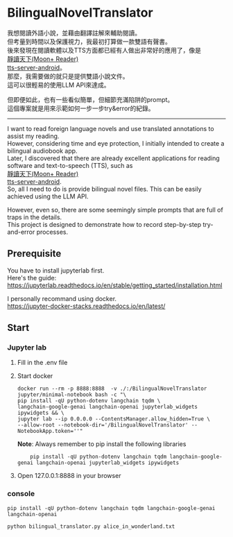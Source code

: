 # BilingualNovelTranslator

我想閱讀外語小說，並藉由翻譯註解來輔助閱讀。  
但考量到時間以及保護視力，我最初打算做一款雙語有聲書。  
後來發現在閱讀軟體以及TTS方面都已經有人做出非常好的應用了，像是  
[靜讀天下(Moon+ Reader)](https://play.google.com/store/apps/details?id=com.flyersoft.moonreader)  
[tts-server-android](https://github.com/jing332/tts-server-android)。  
那麼，我需要做的就只是提供雙語小說文件。  
這可以很輕易的使用LLM API來達成。  
  
但即便如此，也有一些看似簡單，但細節充滿陷阱的prompt。  
這個專案就是用來示範如何一步一步try&error的紀錄。  
  
--------

I want to read foreign language novels and use translated annotations to assist my reading.  
However, considering time and eye protection, I initially intended to create a bilingual audiobook app.   
Later, I discovered that there are already excellent applications for reading software and text-to-speech (TTS), such as  
[靜讀天下(Moon+ Reader)](https://play.google.com/store/apps/details?id=com.flyersoft.moonreader)  
[tts-server-android](https://github.com/jing332/tts-server-android).  
So, all I need to do is provide bilingual novel files. This can be easily achieved using the LLM API.  
  
However, even so, there are some seemingly simple prompts that are full of traps in the details.  
This project is designed to demonstrate how to record step-by-step try-and-error processes.  
  

## Prerequisite

You have to install jupyterlab first.  
Here's the guide:  
https://jupyterlab.readthedocs.io/en/stable/getting_started/installation.html  
  
I personally recommand using docker.  
https://jupyter-docker-stacks.readthedocs.io/en/latest/  

## Start
### Jupyter lab
1. Fill in the .env file
2. Start docker
    ```shell
    docker run --rm -p 8888:8888  -v ./:/BilingualNovelTranslator jupyter/minimal-notebook bash -c "\
    pip install -qU python-dotenv langchain tqdm \
    langchain-google-genai langchain-openai jupyterlab_widgets ipywidgets && \
    jupyter lab --ip 0.0.0.0 --ContentsManager.allow_hidden=True \
    --allow-root --notebook-dir='/BilingualNovelTranslator' --NotebookApp.token=''"
    ```
    **Note**: Always remember to pip install the following libraries
    ```shell
        pip install -qU python-dotenv langchain tqdm langchain-google-genai langchain-openai jupyterlab_widgets ipywidgets
    ```

3. Open 127.0.0.1:8888 in your browser

###  console
```shell
pip install -qU python-dotenv langchain tqdm langchain-google-genai langchain-openai

python bilingual_translator.py alice_in_wonderland.txt

```
